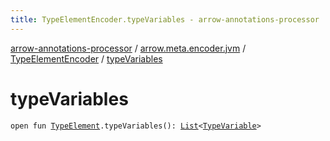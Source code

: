 ```yaml
---
title: TypeElementEncoder.typeVariables - arrow-annotations-processor
---
```


[arrow-annotations-processor](../../index.html) / [arrow.meta.encoder.jvm](../index.html) / [TypeElementEncoder](index.html) / [typeVariables](./type-variables.html)

# typeVariables

`open fun `[`TypeElement`](http://docs.oracle.com/javase/6/docs/api/javax/lang/model/element/TypeElement.html)`.typeVariables(): `[`List`](https://kotlinlang.org/api/latest/jvm/stdlib/kotlin.collections/-list/index.html)`<`[`TypeVariable`](../../arrow.meta.ast/-type-name/-type-variable/index.html)`>`